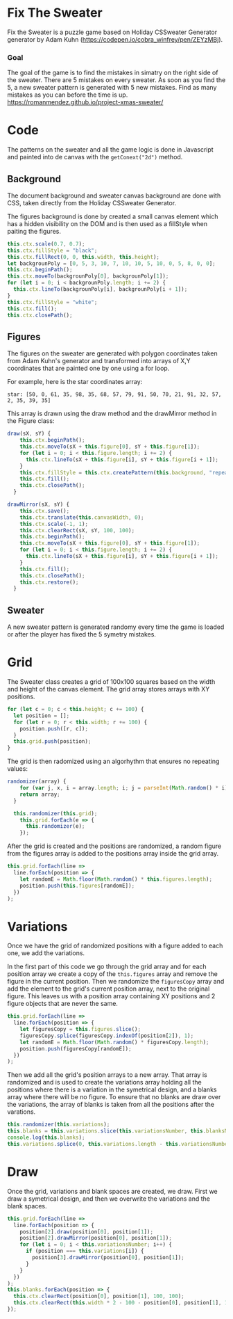 # Fix The Sweater

Fix the Sweater is a puzzle game based on Holiday CSSweater Generator generator by Adam Kuhn (https://codepen.io/cobra_winfrey/pen/ZEYzMBj).

### Goal

The goal of the game is to find the mistakes in simatry on the right side of the sweater. There are 5 mistakes on every sweater. As soon as you find the 5, a new sweater pattern is generated with 5 new mistakes. Find as many mistakes as you can before the time is up.
https://romanmendez.github.io/project-xmas-sweater/

# Code

The patterns on the sweater and all the game logic is done in Javascript and painted into de canvas with the `getConext("2d")` method.

## Background

The document background and sweater canvas background are done with CSS, taken directly from the Holiday CSSweater Generator.

The figures background is done by created a small canvas element which has a hidden visibility on the DOM and is then used as a fillStyle when paiting the figures.

```javascript
this.ctx.scale(0.7, 0.7);
this.ctx.fillStyle = "black";
this.ctx.fillRect(0, 0, this.width, this.height);
let backgrounPoly = [0, 5, 3, 10, 7, 10, 10, 5, 10, 0, 5, 8, 0, 0];
this.ctx.beginPath();
this.ctx.moveTo(backgrounPoly[0], backgrounPoly[1]);
for (let i = 0; i < backgrounPoly.length; i += 2) {
  this.ctx.lineTo(backgrounPoly[i], backgrounPoly[i + 1]);
}
this.ctx.fillStyle = "white";
this.ctx.fill();
this.ctx.closePath();
```

## Figures

The figures on the sweater are generated with polygon coordinates taken from Adam Kuhn's generator and transformed into arrays of X,Y coordinates that are painted one by one using a for loop.

For example, here is the star coordinates array:

`star: [50, 0, 61, 35, 98, 35, 68, 57, 79, 91, 50, 70, 21, 91, 32, 57, 2, 35, 39, 35]`

This array is drawn using the draw method and the drawMirror method in the Figure class:

```javascript
draw(sX, sY) {
    this.ctx.beginPath();
    this.ctx.moveTo(sX + this.figure[0], sY + this.figure[1]);
    for (let i = 0; i < this.figure.length; i += 2) {
      this.ctx.lineTo(sX + this.figure[i], sY + this.figure[i + 1]);
    }
    this.ctx.fillStyle = this.ctx.createPattern(this.background, "repeat");
    this.ctx.fill();
    this.ctx.closePath();
  }

drawMirror(sX, sY) {
    this.ctx.save();
    this.ctx.translate(this.canvasWidth, 0);
    this.ctx.scale(-1, 1);
    this.ctx.clearRect(sX, sY, 100, 100);
    this.ctx.beginPath();
    this.ctx.moveTo(sX + this.figure[0], sY + this.figure[1]);
    for (let i = 0; i < this.figure.length; i += 2) {
      this.ctx.lineTo(sX + this.figure[i], sY + this.figure[i + 1]);
    }
    this.ctx.fill();
    this.ctx.closePath();
    this.ctx.restore();
  }
```

## Sweater

A new sweater pattern is generated randomy every time the game is loaded or after the player has fixed the 5 symetry mistakes.

# Grid

The Sweater class creates a grid of 100x100 squares based on the width and height of the canvas element. The grid array stores arrays with XY positions.

```javascript
for (let c = 0; c < this.height; c += 100) {
  let position = [];
  for (let r = 0; r < this.width; r += 100) {
    position.push([r, c]);
  }
  this.grid.push(position);
}
```

The grid is then radomized using an algorhythm that ensures no repeating values:

```javascript
randomizer(array) {
    for (var j, x, i = array.length; i; j = parseInt(Math.random() * i), x = array[--i], array[i] = array[j], array[j] = x);
    return array;
  }

  this.randomizer(this.grid);
    this.grid.forEach(e => {
      this.randomizer(e);
    });
```

After the grid is created and the positions are randomized, a random figure from the figures array is added to the positions array inside the grid array.

```javascript
this.grid.forEach(line =>
  line.forEach(position => {
    let randomE = Math.floor(Math.random() * this.figures.length);
    position.push(this.figures[randomE]);
  })
);
```

# Variations

Once we have the grid of randomized positions with a figure added to each one, we add the variations.

In the first part of this code we go through the grid array and for each position array we create a copy of the `this.figures` array and remove the figure in the current position. Then we randomize the `figuresCopy` array and add the element to the grid's current position array, next to the original figure. This leaves us with a position array containing XY positions and 2 figure objects that are never the same.

```javascript
this.grid.forEach(line =>
  line.forEach(position => {
    let figuresCopy = this.figures.slice();
    figuresCopy.splice(figuresCopy.indexOf(position[2]), 1);
    let randomE = Math.floor(Math.random() * figuresCopy.length);
    position.push(figuresCopy[randomE]);
  })
);
```

Then we add all the grid's position arrays to a new array. That array is randomized and is used to create the variations array holding all the positions where there is a variation in the symetrical design, and a blanks array where there will be no figure. To ensure that no blanks are draw over the variations, the array of blanks is taken from all the positions after the varations.

```javascript
this.randomizer(this.variations);
this.blanks = this.variations.slice(this.variationsNumber, this.blanksNumber + this.variationsNumber);
console.log(this.blanks);
this.variations.splice(0, this.variations.length - this.variationsNumber);
```

# Draw

Once the grid, variations and blank spaces are created, we draw. First we draw a symetrical design, and then we overwrite the variations and the blank spaces.

```javascript
this.grid.forEach(line =>
  line.forEach(position => {
    position[2].draw(position[0], position[1]);
    position[2].drawMirror(position[0], position[1]);
    for (let i = 0; i < this.variationsNumber; i++) {
      if (position === this.variations[i]) {
        position[3].drawMirror(position[0], position[1]);
      }
    }
  })
);
this.blanks.forEach(position => {
  this.ctx.clearRect(position[0], position[1], 100, 100);
  this.ctx.clearRect(this.width * 2 - 100 - position[0], position[1], 100, 100);
});
```
